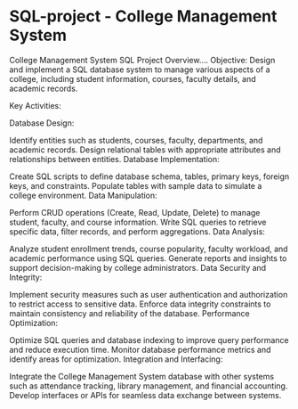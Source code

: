 # SQL-project - College Management System
College Management System SQL Project Overview....
Objective:
Design and implement a SQL database system to manage various aspects of a college, including student information, courses, faculty details, and academic records.

Key Activities:

Database Design:

Identify entities such as students, courses, faculty, departments, and academic records.
Design relational tables with appropriate attributes and relationships between entities.
Database Implementation:

Create SQL scripts to define database schema, tables, primary keys, foreign keys, and constraints.
Populate tables with sample data to simulate a college environment.
Data Manipulation:

Perform CRUD operations (Create, Read, Update, Delete) to manage student, faculty, and course information.
Write SQL queries to retrieve specific data, filter records, and perform aggregations.
Data Analysis:

Analyze student enrollment trends, course popularity, faculty workload, and academic performance using SQL queries.
Generate reports and insights to support decision-making by college administrators.
Data Security and Integrity:

Implement security measures such as user authentication and authorization to restrict access to sensitive data.
Enforce data integrity constraints to maintain consistency and reliability of the database.
Performance Optimization:

Optimize SQL queries and database indexing to improve query performance and reduce execution time.
Monitor database performance metrics and identify areas for optimization.
Integration and Interfacing:

Integrate the College Management System database with other systems such as attendance tracking, library management, and financial accounting.
Develop interfaces or APIs for seamless data exchange between systems.
